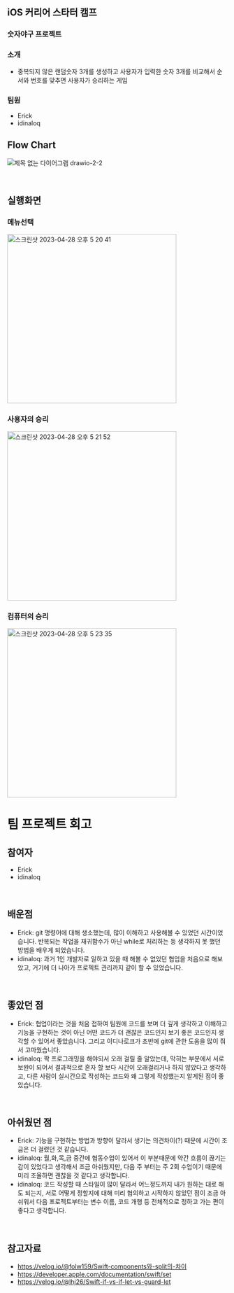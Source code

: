 ## iOS 커리어 스타터 캠프

### 숫자야구 프로젝트

### 소개
- 중복되지 않은 랜덤숫자 3개를 생성하고 사용자가 입력한 숫자 3개를 비교해서 순서와 번호를 맞추면 사용자가 승리하는 게임


### 팀원
- Erick
- idinaloq

## Flow Chart

![제목 없는 다이어그램 drawio-2-2](https://user-images.githubusercontent.com/109963294/235088769-cd1a8df9-7bb5-4832-a9a6-91f217df226d.png)

<br>

## 실행화면

### 메뉴선택

<img width="387" alt="스크린샷 2023-04-28 오후 5 20 41" src="https://user-images.githubusercontent.com/109963294/235095123-7dabef4b-4472-42ed-99e2-63bdffdfdbcc.png">

### 사용자의 승리

<img width="387" alt="스크린샷 2023-04-28 오후 5 21 52" src="https://user-images.githubusercontent.com/109963294/235095443-54122a82-a877-491c-99d1-796da5ece470.png">

### 컴퓨터의 승리

<img width="387" alt="스크린샷 2023-04-28 오후 5 23 35" src="https://user-images.githubusercontent.com/109963294/235095590-f3deebfb-88cf-4202-aabb-58848d519303.png">

<br>

# 팀 프로젝트 회고

## 참여자
- Erick
- idinaloq

<br>

## 배운점
- Erick: git 명령어에 대해 생소했는데, 많이 이해하고 사용해볼 수 있었던 시간이었습니다. 반복되는 작업을 재귀함수가 아닌 while로 처리하는 등 생각하지 못 했던 방법을 배우게 되었습니다.
- idinaloq: 과거 1인 개발자로 일하고 있을 때 해볼 수 없었던 협업을 처음으로 해보았고, 거기에 더 나아가 프로젝트 관리까지 같이 할 수 있었습니다.
<br>

## 좋았던 점
- Erick: 협업이라는 것을 처음 접하여 팀원에 코드를 보며 더 깊게 생각하고 이해하고 기능을 구현하는 것이 아닌 어떤 코드가 더 괜찮은 코드인지 보기 좋은 코드인지 생각할 수 있어서 좋았습니다. 그리고 이디나로크가 초반에 git에 관한 도움을 많이 줘서 고마웠습니다.
- idinaloq: 짝 프로그래밍을 해야되서 오래 걸릴 줄 알았는데, 막히는 부분에서 서로 보완이 되어서 결과적으로 혼자 할 보다 시간이 오래걸리거나 하지 않았다고 생각하고, 다른 사람이 실시간으로 작성하는 코드와 왜 그렇게 작성했는지 알게된 점이 좋았습니다.

<br>

## 아쉬웠던 점
- Erick: 기능을 구현하는 방법과 방향이 달라서 생기는 의견차이(?) 때문에 시간이 조금은 더 걸렸던 것 같습니다.
- idinaloq: 월,화,목,금 중간에 협동수업이 있어서 이 부분때문에 약간 흐름이 끊기는 감이 있었다고 생각해서 조금 아쉬웠지만, 다음 주 부터는 주 2회 수업이기 때문에 미리 조율하면 괜찮을 것 같다고 생각합니다.
- idinaloq: 코드 작성할 때 스타일이 많이 달라서 어느정도까지 내가 원하는 대로 해도 되는지, 서로 어떻게 정할지에 대해 미리 협의하고 시작하지 않았던 점이 조금 아쉬워서 다음 프로젝트부터는 변수 이름, 코드 개행 등 전체적으로 정하고 가는 편이 좋다고 생각합니다.

<br>

## 참고자료

- https://velog.io/@folw159/Swift-components와-split의-차이
- https://developer.apple.com/documentation/swift/set
- https://velog.io/@lhj26/Swift-if-vs-if-let-vs-guard-let
